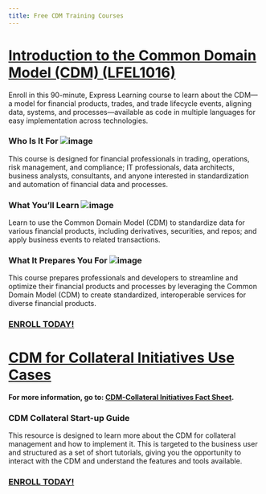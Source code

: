 ```yaml
---
title: Free CDM Training Courses
---
```


# [Introduction to the Common Domain Model (CDM) (LFEL1016)](https://training.linuxfoundation.org/express-learning/introduction-to-the-common-domain-model-cdm-lfel1016/?utm_campaign=Common%20Domain%20Model%20CDM&utm_content=312991265&utm_medium=social&utm_source=linkedin&hss_channel=lcp-18473937)

Enroll in this 90-minute, Express Learning course to learn about the CDM—a model for financial products, trades, and trade lifecycle events, aligning data, systems, and processes—available as code in multiple languages for easy implementation across technologies.

### Who Is It For ![image](https://github.com/user-attachments/assets/164019ba-35e5-446e-879f-cbf2ee2d8b54)
This course is designed for financial professionals in trading, operations, risk management, and compliance; IT professionals, data architects, business analysts, consultants, and anyone interested in standardization and automation of financial data and processes.

### What You’ll Learn ![image](https://github.com/user-attachments/assets/3f72fe8b-7192-48be-8bff-94b3e8963ac2)
Learn to use the Common Domain Model (CDM) to standardize data for various financial products, including derivatives, securities, and repos; and apply business events to related transactions.

### What It Prepares You For ![image](https://github.com/user-attachments/assets/19dc94e5-e349-4dfb-a011-d79d12c4a837)
This course prepares professionals and developers to streamline and optimize their financial products and processes by leveraging the Common Domain Model (CDM) to create standardized, interoperable services for diverse financial products.

### [ENROLL TODAY!](https://training.linuxfoundation.org/express-learning/introduction-to-the-common-domain-model-cdm-lfel1016/?utm_campaign=Common%20Domain%20Model%20CDM&utm_content=312991265&utm_medium=social&utm_source=linkedin&hss_channel=lcp-18473937)

# [CDM for Collateral Initiatives Use Cases](https://www.isda.org/2023/02/16/isda-collateral-initiatives/)

#### For more information, go to: [CDM-Collateral Initiatives Fact Sheet](https://www.isda.org/2023/04/12/cdm-collateral-initiatives-fact-sheet/).

### CDM Collateral Start-up Guide

This resource is designed to learn more about the CDM for collateral management and how to implement it. This is targeted to the business user and structured as a set of short tutorials, giving you the opportunity to interact with the CDM and understand the features and tools available.

### [ENROLL TODAY!](https://www.isda.org/2023/02/16/isda-collateral-initiatives/)
